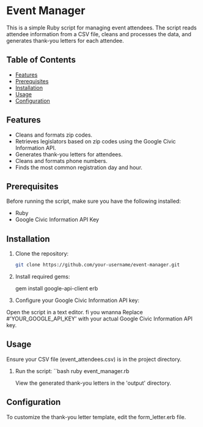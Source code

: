 # Event Manager

This is a simple Ruby script for managing event attendees. The script reads attendee information from a CSV file, cleans and processes the data, and generates thank-you letters for each attendee.

## Table of Contents

- [Features](#features)
- [Prerequisites](#prerequisites)
- [Installation](#installation)
- [Usage](#usage)
- [Configuration](#configuration)

## Features

- Cleans and formats zip codes.
- Retrieves legislators based on zip codes using the Google Civic Information API.
- Generates thank-you letters for attendees.
- Cleans and formats phone numbers.
- Finds the most common registration day and hour.

## Prerequisites

Before running the script, make sure you have the following installed:

- Ruby
- Google Civic Information API Key

## Installation

1. Clone the repository:

   ```bash
   git clone https://github.com/your-username/event-manager.git

   ```

2. Install required gems:

   gem install google-api-client erb

3. Configure your Google Civic Information API key:

Open the script in a text editor.
fi you wnanna Replace #'YOUR_GOOGLE_API_KEY' with your actual Google Civic Information API key.

## Usage

Ensure your CSV file (event_attendees.csv) is in the project directory.

1. Run the script:
   ``bash
   ruby event_manager.rb

   View the generated thank-you letters in the 'output' directory.

## Configuration

To customize the thank-you letter template, edit the form_letter.erb file.
